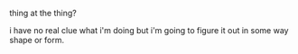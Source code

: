 thing at the thing?


i have no real clue what i'm doing but i'm going to figure it out in some way shape or form.
